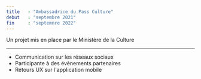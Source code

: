 ```yaml
---
title   : "Ambassadrice du Pass Culture"
debut   : "septembre 2021"
fin     : "septemnre 2022"
---
```

Un projet mis en place par le Ministère de la Culture  

---

- Communication sur les réseaux sociaux
- Participante à des évènements partenaires
- Retours UX sur l'application mobile